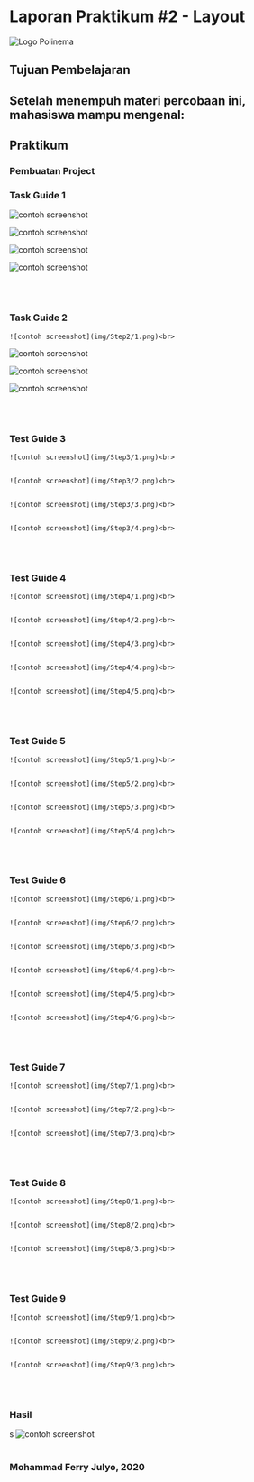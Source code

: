# Laporan Praktikum #2 - Layout


![Logo Polinema](img/polinema.png)<br>


## Tujuan Pembelajaran

Setelah menempuh materi percobaan ini, mahasiswa mampu mengenal:
-

## Praktikum

### Pembuatan Project

### Task Guide 1


   ![contoh screenshot](img/Step1/1.png)<br>
   
   
   ![contoh screenshot](img/Step1/2.png)<br>


   ![contoh screenshot](img/Step1/3.png)<br>
   
   
   ![contoh screenshot](img/Step1/4.png)<br>


<br><br>
### Task Guide 2


	![contoh screenshot](img/Step2/1.png)<br>


   ![contoh screenshot](img/Step2/2.png)<br>


   ![contoh screenshot](img/Step2/3.png)<br>


   ![contoh screenshot](img/Step2/4.png)<br>
   
   
<br><br>
### Test Guide 3


	![contoh screenshot](img/Step3/1.png)<br>

	
	![contoh screenshot](img/Step3/2.png)<br>
		
		
	![contoh screenshot](img/Step3/3.png)<br>

			
	![contoh screenshot](img/Step3/4.png)<br>
	

<br><br>
### Test Guide 4


	![contoh screenshot](img/Step4/1.png)<br>
	

	![contoh screenshot](img/Step4/2.png)<br>

		
	![contoh screenshot](img/Step4/3.png)<br>		
	
	
	![contoh screenshot](img/Step4/4.png)<br>
				

	![contoh screenshot](img/Step4/5.png)<br>

	
<br><br>
### Test Guide 5


	![contoh screenshot](img/Step5/1.png)<br>

	
	![contoh screenshot](img/Step5/2.png)<br>

	
	![contoh screenshot](img/Step5/3.png)<br>
	

	![contoh screenshot](img/Step5/4.png)<br>


<br><br>
### Test Guide 6


	![contoh screenshot](img/Step6/1.png)<br>
	

	![contoh screenshot](img/Step6/2.png)<br>
	
	
	![contoh screenshot](img/Step6/3.png)<br>
	
	
	![contoh screenshot](img/Step6/4.png)<br>
	
	
	![contoh screenshot](img/Step4/5.png)<br>
	
	
	![contoh screenshot](img/Step4/6.png)<br>
	
	
<br><br>
### Test Guide 7


	![contoh screenshot](img/Step7/1.png)<br>
	
	
	![contoh screenshot](img/Step7/2.png)<br>
	

	![contoh screenshot](img/Step7/3.png)<br>


<br><br>
### Test Guide 8

	![contoh screenshot](img/Step8/1.png)<br>

	
	![contoh screenshot](img/Step8/2.png)<br>


	![contoh screenshot](img/Step8/3.png)<br>
	
	
<br><br>
### Test Guide 9


	![contoh screenshot](img/Step9/1.png)<br>


	![contoh screenshot](img/Step9/2.png)<br>

	
	![contoh screenshot](img/Step9/3.png)<br>


<br><br>
### Hasil

s
   ![contoh screenshot](img/Hasil/1.png)<br><br>


### Mohammad Ferry Julyo, 2020